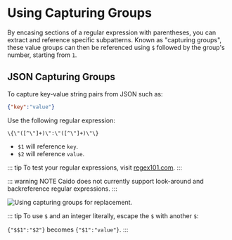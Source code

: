# Using Capturing Groups

By encasing sections of a regular expression with parentheses, you can extract and reference specific subpatterns. Known as "capturing groups", these value groups can then be referenced using `$` followed by the group's number, starting from `1`.

## JSON Capturing Groups

To capture key-value string pairs from JSON such as:

```json
{"key":"value"}
```

Use the following regular expression:

```regex
\{\"([^\"]+)\":\"([^\"]+)\"\}
```

- `$1` will reference `key`.
- `$2` will reference `value`.

::: tip
To test your regular expressions, visit [regex101.com](https://regex101.com).
:::

::: warning NOTE
Caido does not currently support look-around and backreference regular expressions.
:::

<img alt="Using capturing groups for replacement." src="/_images/match_replace_capturing.png" center/>

::: tip
To use `$` and an integer literally, escape the `$` with another `$`:

`{"$$1":"$2"}` becomes `{"$1":"value"}`.
:::
